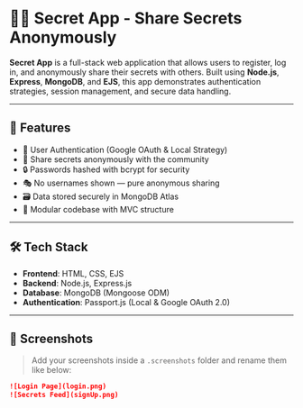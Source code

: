 # 🕵️‍♂️ Secret App - Share Secrets Anonymously

**Secret App** is a full-stack web application that allows users to register, log in, and anonymously share their secrets with others. Built using **Node.js**, **Express**, **MongoDB**, and **EJS**, this app demonstrates authentication strategies, session management, and secure data handling.

---

## 🚀 Features

- 🔐 User Authentication (Google OAuth & Local Strategy)
- 📝 Share secrets anonymously with the community
- 🔒 Passwords hashed with bcrypt for security
- 🎭 No usernames shown — pure anonymous sharing
- 🗃️ Data stored securely in MongoDB Atlas
- 🧩 Modular codebase with MVC structure

---

## 🛠️ Tech Stack

- **Frontend**: HTML, CSS, EJS
- **Backend**: Node.js, Express.js
- **Database**: MongoDB (Mongoose ODM)
- **Authentication**: Passport.js (Local & Google OAuth 2.0)

---

## 📸 Screenshots

> Add your screenshots inside a `.screenshots` folder and rename them like below:

```md
![Login Page](login.png)
![Secrets Feed](signUp.png)
